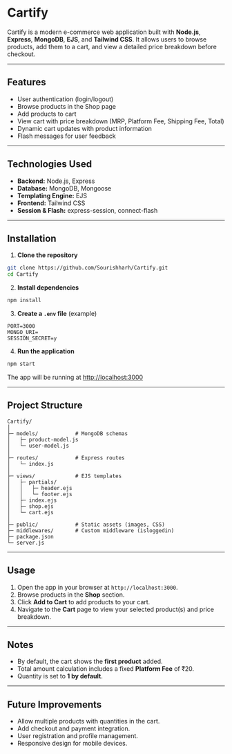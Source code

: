 
# Cartify

Cartify is a modern e-commerce web application built with **Node.js**, **Express**, **MongoDB**, **EJS**, and **Tailwind CSS**. It allows users to browse products, add them to a cart, and view a detailed price breakdown before checkout.

---

## Features

* User authentication (login/logout)
* Browse products in the Shop page
* Add products to cart
* View cart with price breakdown (MRP, Platform Fee, Shipping Fee, Total)
* Dynamic cart updates with product information
* Flash messages for user feedback

---

## Technologies Used

* **Backend:** Node.js, Express
* **Database:** MongoDB, Mongoose
* **Templating Engine:** EJS
* **Frontend:** Tailwind CSS
* **Session & Flash:** express-session, connect-flash

---

## Installation

1. **Clone the repository**

```bash
git clone https://github.com/Sourishharh/Cartify.git
cd Cartify
```

2. **Install dependencies**

```bash
npm install
```

3. **Create a `.env` file** (example)

```
PORT=3000
MONGO_URI=
SESSION_SECRET=y
```

4. **Run the application**

```bash
npm start
```

The app will be running at [http://localhost:3000](http://localhost:3000)

---

## Project Structure

```
Cartify/
│
├─ models/            # MongoDB schemas
│   ├─ product-model.js
│   └─ user-model.js
│
├─ routes/            # Express routes
│   └─ index.js
│
├─ views/             # EJS templates
│   ├─ partials/
│   │   ├─ header.ejs
│   │   └─ footer.ejs
│   ├─ index.ejs
│   ├─ shop.ejs
│   └─ cart.ejs
│
├─ public/            # Static assets (images, CSS)
├─ middlewares/       # Custom middleware (isloggedin)
├─ package.json
└─ server.js
```

---

## Usage

1. Open the app in your browser at `http://localhost:3000`.
2. Browse products in the **Shop** section.
3. Click **Add to Cart** to add products to your cart.
4. Navigate to the **Cart** page to view your selected product(s) and price breakdown.

---

## Notes

* By default, the cart shows the **first product** added.
* Total amount calculation includes a fixed **Platform Fee** of ₹20.
* Quantity is set to **1 by default**.

---

## Future Improvements

* Allow multiple products with quantities in the cart.
* Add checkout and payment integration.
* User registration and profile management.
* Responsive design for mobile devices.

